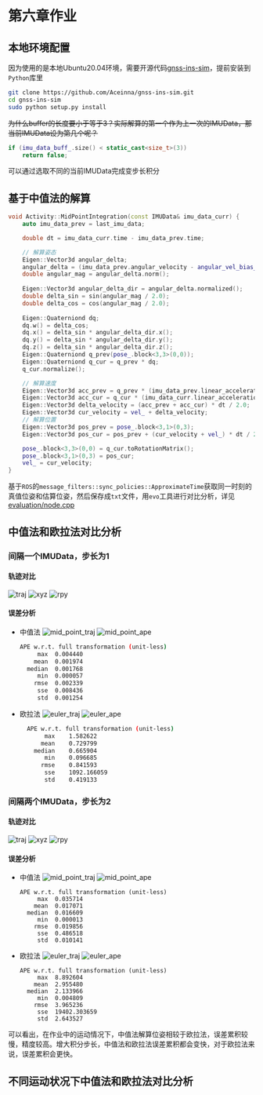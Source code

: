 # 第六章作业

## 本地环境配置
因为使用的是本地Ubuntu20.04环境，需要开源代码[gnss-ins-sim](https://github.com/Aceinna/gnss-ins-sim)，提前安装到`Python`库里

```bash
git clone https://github.com/Aceinna/gnss-ins-sim.git
cd gnss-ins-sim
sudo python setup.py install
```

~~为什么buffer的长度要小于等于3？实际解算的第一个作为上一次的IMUData，那当前IMUData设为第几个呢？~~
```cpp
if (imu_data_buff_.size() < static_cast<size_t>(3))
    return false;
```
可以通过选取不同的当前IMUData完成变步长积分

## 基于中值法的解算

```cpp
void Activity::MidPointIntegration(const IMUData& imu_data_curr) {
    auto imu_data_prev = last_imu_data;

    double dt = imu_data_curr.time - imu_data_prev.time;

    // 解算姿态
    Eigen::Vector3d angular_delta;
    angular_delta = (imu_data_prev.angular_velocity - angular_vel_bias_ + imu_data_curr.angular_velocity - angular_vel_bias_) * dt / 2.0;
    double angular_mag = angular_delta.norm();
    
    Eigen::Vector3d angular_delta_dir = angular_delta.normalized();
    double delta_sin = sin(angular_mag / 2.0);
    double delta_cos = cos(angular_mag / 2.0);
    
    Eigen::Quaterniond dq;
    dq.w() = delta_cos;
    dq.x() = delta_sin * angular_delta_dir.x();
    dq.y() = delta_sin * angular_delta_dir.y();
    dq.z() = delta_sin * angular_delta_dir.z();
    Eigen::Quaterniond q_prev(pose_.block<3,3>(0,0));
    Eigen::Quaterniond q_cur = q_prev * dq;
    q_cur.normalize();

    // 解算速度
    Eigen::Vector3d acc_prev = q_prev * (imu_data_prev.linear_acceleration - linear_acc_bias_) - G_;
    Eigen::Vector3d acc_cur = q_cur * (imu_data_curr.linear_acceleration - linear_acc_bias_) - G_;
    Eigen::Vector3d delta_velocity = (acc_prev + acc_cur) * dt / 2.0;
    Eigen::Vector3d cur_velocity = vel_ + delta_velocity;
    // 解算位置
    Eigen::Vector3d pos_prev = pose_.block<3,1>(0,3);
    Eigen::Vector3d pos_cur = pos_prev + (cur_velocity + vel_) * dt / 2.0;

    pose_.block<3,3>(0,0) = q_cur.toRotationMatrix();
    pose_.block<3,1>(0,3) = pos_cur;
    vel_ = cur_velocity;
}
```

基于`ROS`的`message_filters::sync_policies::ApproximateTime`获取同一时刻的真值位姿和估算位姿，然后保存成`txt`文件，用`evo`工具进行对比分析，详见[evaluation/node.cpp](../../src/imu_integration/src/evaluation/node.cpp)

## 中值法和欧拉法对比分析
### 间隔一个IMUData，步长为1
#### 轨迹对比
![traj](./data/step1/trajectory.png)
![xyz](./data/step1/xyz_view.png)
![rpy](./data/step1/rpy_view.png)
#### 误差分析
* 中值法
  ![mid_point_traj](./data/step1/mid_point_traj.png)
  ![mid_point_ape](./data/step1/mid_point_ape.png)
  ```bash
  APE w.r.t. full transformation (unit-less)
       max	0.004440
      mean	0.001974
    median	0.001768
       min	0.000057
      rmse	0.002339
       sse	0.008436
       std	0.001254
  ```

* 欧拉法
  ![euler_traj](./data/step1/euler_traj.png)
  ![euler_ape](./data/step1/euler_ape.png)
  ```bash
    APE w.r.t. full transformation (unit-less)
         max	1.582622
        mean	0.729799
      median	0.665904
         min	0.096685
        rmse	0.841593
         sse	1092.166059
         std	0.419133
  ```
### 间隔两个IMUData，步长为2
#### 轨迹对比
![traj](./data/step2/traj.png)
![xyz](./data/step2/xyz_view.png)
![rpy](./data/step2/rpy_view.png)
#### 误差分析
* 中值法
  ![mid_point_traj](./data/step2/mid_point_traj.png)
  ![mid_point_ape](./data/step2/mid_point_ape.png)
  ```text
  APE w.r.t. full transformation (unit-less)
       max	0.035714
      mean	0.017071
    median	0.016609
       min	0.000013
      rmse	0.019856
       sse	0.486518
       std	0.010141
  ```
* 欧拉法
  ![euler_traj](./data/step2/euler_traj.png)
  ![euler_ape](./data/step2/euler_ape.png)
  ```text
  APE w.r.t. full transformation (unit-less)
       max	8.892604
      mean	2.955480
    median	2.133966
       min	0.004809
      rmse	3.965236
       sse	19402.303659
       std	2.643527
  ```
可以看出，在作业中的运动情况下，中值法解算位姿相较于欧拉法，误差累积较慢，精度较高。增大积分步长，中值法和欧拉法误差累积都会变快，对于欧拉法来说，误差累积会更快。

## 不同运动状况下中值法和欧拉法对比分析

